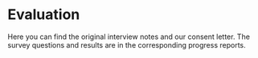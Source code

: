 # Evaluation

Here you can find the original interview notes and our consent letter. The survey questions and results are in the corresponding progress reports.
